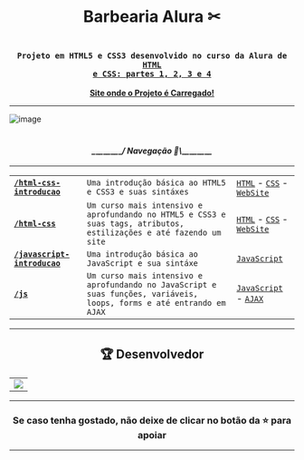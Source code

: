 # <p align="center"> Barbearia Alura ✂</p> 

### <div align="center"><code> Projeto em HTML5 e CSS3 desenvolvido no curso da Alura de <a href="https://cursos.alura.com.br/course/html5-css3-primeiros-passos">HTML e CSS: partes 1, 2, 3 e 4</a></code></div>

<div align="center">
    <b><a href="https://guidsribeiro.github.io/barbearia-alura/index.html">Site onde o Projeto é Carregado!</a></b>
</div>

-------------------------------------------------------------------------------------------------------------------------------------------
![image](https://github.com/guidsribeiro/barbearia-alura/assets/61317250/5888d96e-a72d-40e5-a522-1bd2a5962fa3)


# <h4 align="center">_\__\__\__\__\__\__\__\__/ Navegação 🧭\\_\__\__\__\__\__\__\__\__</p> 
-------------------------------------------------------------------------------------------------------------------------------------------

<table align="center">
  <tbody>
    <tr>
      <td style="font-weight: bold"><code><a href="https://github.com/guidsribeiro/alura-cursos/tree/html-css-introducao">/html-css-introducao</a></code></td>
      <td><code>Uma introdução básica ao HTML5 e CSS3 e suas sintáxes</code></td>
      <td>
        <a href="https://developer.mozilla.org/pt-BR/docs/Web/HTML" target="_blank" rel="noopener noreferrer"><code>HTML</code></a> -
        <a href="https://developer.mozilla.org/pt-BR/docs/Web/CSS" target="_blank" rel="noopener noreferrer"><code>CSS</code></a> -
        <a href="https://guidsribeiro.github.io/barbearia-alura/" target="_blank" rel="noopener noreferrer"><code>WebSite</code></a>
      </td>
    </tr>
    <tr>
      <td style="font-weight: bold"><code><a href="https://github.com/guidsribeiro/alura-cursos/tree/html-css">/html-css</a></code></td>
      <td><code>Um curso mais intensivo e aprofundando no HTML5 e CSS3 e suas tags, atributos, estilizações e até fazendo um site</code></td>
      <td>
        <a href="https://developer.mozilla.org/pt-BR/docs/Web/HTML" target="_blank" rel="noopener noreferrer"><code>HTML</code></a> -
        <a href="https://developer.mozilla.org/pt-BR/docs/Web/CSS" target="_blank" rel="noopener noreferrer"><code>CSS</code></a> -
        <a href="https://guidsribeiro.github.io/alura-plus/" target="_blank" rel="noopener noreferrer"><code>WebSite</code></a>
      </td>
    </tr>
    <tr>
      <td style="font-weight: bold"><code><a href="https://github.com/guidsribeiro/alura-cursos/tree/javascript-introducao">/javascript-introducao</a></code></td>
      <td><code>Uma introdução básica ao JavaScript e sua sintáxe</code></td>
      <td>
        <a href="https://developer.mozilla.org/pt-BR/docs/Web/JavaScript" target="_blank" rel="noopener noreferrer"><code>JavaScript</code></a>
      </td>
    </tr>
    <tr>
      <td style="font-weight: bold"><code><a href="https://github.com/guidsribeiro/alura-cursos/tree/js">/js</a></code></td>
      <td><code>Um curso mais intensivo e aprofundando no JavaScript e suas funções, variáveis, loops, forms e até entrando em AJAX</code></td>
      <td>
        <a href="https://developer.mozilla.org/pt-BR/docs/Web/JavaScript" target="_blank" rel="noopener noreferrer"><code>JavaScript</code></a> -
        <a href="https://developer.mozilla.org/pt-BR/docs/Web/Guide/AJAX/" target="_blank" rel="noopener noreferrer"><code>AJAX</code></a>
      </td>
    </tr>
  </tbody>
</table>

-------------------------------------------------------------------------------------------------------------------------------------------


## <p align="center"> 🏆 Desenvolvedor </p> 

<table align="center">
	<tr>
		<td>
            <a href="https://github.com/onlygr/spotify-clone/graphs/contributors">
              <img src="https://contrib.rocks/image?repo=onlygr/spotify-clone" />
            </a>
        </td>
	</tr>
</table>

----------------------------------------------------------

### <p align="center"> Se caso tenha gostado, não deixe de clicar no botão da ⭐ para apoiar </p>

----------------------------------------------------------
